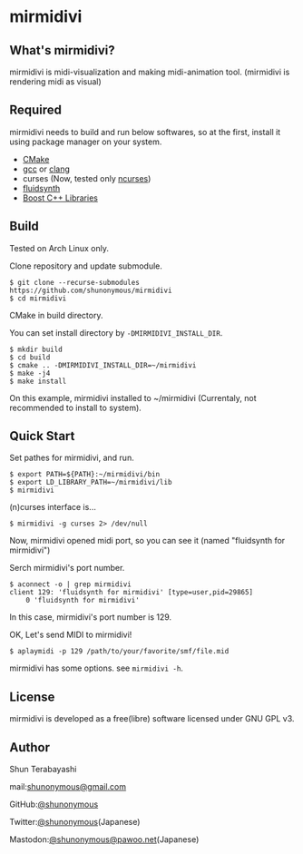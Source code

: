 mirmidivi
=========

What's mirmidivi?
-----------------

mirmidivi is midi-visualization and making midi-animation tool. (mirmidivi is rendering midi as visual)

Required
--------

mirmidivi needs to build and run below softwares, so at the first, install it using package manager on your system.

* [CMake](https://cmake.org/)
* [gcc](https://gcc.gnu.org/) or [clang](https://clang.llvm.org/)
* curses (Now, tested only [ncurses](https://www.gnu.org/software/ncurses/))
* [fluidsynth](http://www.fluidsynth.org/)
* [Boost C++ Libraries](http://www.boost.org/)

Build
-----

Tested on Arch Linux only.

Clone repository and update submodule.

	$ git clone --recurse-submodules https://github.com/shunonymous/mirmidivi
	$ cd mirmidivi

CMake in build directory.

You can set install directory by `-DMIRMIDIVI_INSTALL_DIR`.

	$ mkdir build
	$ cd build
	$ cmake .. -DMIRMIDIVI_INSTALL_DIR=~/mirmidivi
	$ make -j4
	$ make install
	
On this example, mirmidivi installed to ~/mirmidivi (Currentaly, not recommended to install to system).

Quick Start
-------

Set pathes for mirmidivi, and run.

	$ export PATH=${PATH}:~/mirmidivi/bin
	$ export LD_LIBRARY_PATH=~/mirmidivi/lib
	$ mirmidivi
	
(n)curses interface is...

	$ mirmidivi -g curses 2> /dev/null

Now, mirmidivi opened midi port, so you can see it (named "fluidsynth for mirmidivi")

Serch mirmidivi's port number.

	$ aconnect -o | grep mirmidivi
	client 129: 'fluidsynth for mirmidivi' [type=user,pid=29865]
	    0 'fluidsynth for mirmidivi'

In this case, mirmidivi's port number is 129.

OK, Let's send MIDI to mirmidivi!

	$ aplaymidi -p 129 /path/to/your/favorite/smf/file.mid
	
mirmidivi has some options. see `mirmidivi -h`.

License
-------

mirmidivi is developed as a free(libre) software licensed under GNU GPL v3.

Author
------

Shun Terabayashi

mail:[shunonymous@gmail.com](mailto:shunonymous@gmail.com)

GitHub:[@shunonymous](https://github.com/shunonymous)

Twitter:[@shunonymous](https://twitter.com/shunonymous)(Japanese)

Mastodon:[@shunonymous@pawoo.net](https://pawoo.net/@shunonymous)(Japanese)
